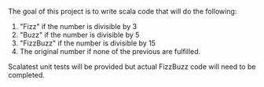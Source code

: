 The goal of this project is to write scala code that will do the following:

1. "Fizz" if the number is divisible by 3
2. "Buzz" if the number is divisible by 5
3. "FizzBuzz" if the number is divisible by 15
4. The original number if none of the previous are fulfilled.

Scalatest unit tests will be provided but actual FizzBuzz code will need to be completed.
